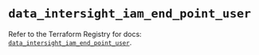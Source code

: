 # `data_intersight_iam_end_point_user`

Refer to the Terraform Registry for docs: [`data_intersight_iam_end_point_user`](https://registry.terraform.io/providers/ciscodevnet/intersight/1.0.71/docs/data-sources/iam_end_point_user).
